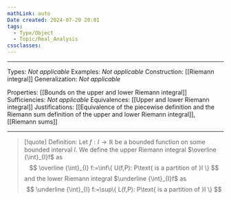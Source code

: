 ```yaml
---
mathLink: auto
Date created: 2024-07-20 20:01
tags:
  - Type/Object
  - Topic/Real_Analysis
cssclasses:
---
```


---  

Types: _Not applicable_
Examples: _Not applicable_
Construction: [[Riemann integral]]
Generalization: _Not applicable_

Properties: [[Bounds on the upper and lower Riemann integral]]
Sufficiencies: _Not applicable_
Equivalences: [[Upper and lower Riemann integral]]
Justifications: [[Equivalence of the piecewise definition and the Riemann sum definition of the upper and lower Riemann integral]], [[Riemann sums]]

---

> [!quote] Definition:
> Let $f:I\to \mathbb{R}$ be a bounded function on some bounded interval $I$. We define the upper Riemann integral $\overline {\int}_{I}f$ as $$ \overline {\int}_{I} f:=\inf\{ U(f,P): P\text{ is a partition of }I \} $$and the lower Riemann integral $\underline {\int}_{I}f$ as $$ \underline {\int}_{I} f:=\sup\{ L(f,P): P\text{ is a partition of }I \}  $$



